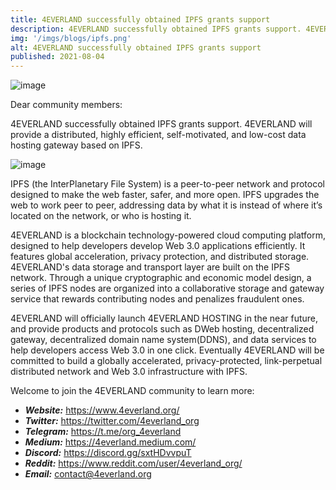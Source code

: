 ```yaml
---
title: 4EVERLAND successfully obtained IPFS grants support
description: 4EVERLAND successfully obtained IPFS grants support. 4EVERLAND will provide a distributed, highly efficient, self-motivated, and low-cost data hosting gateway based on IPFS.
img: '/imgs/blogs/ipfs.png'
alt: 4EVERLAND successfully obtained IPFS grants support
published: 2021-08-04
---
```


![image](/imgs/blogs/ipfs.png)

Dear community members:

4EVERLAND successfully obtained IPFS grants support. 4EVERLAND will provide a distributed, highly efficient, self-motivated, and low-cost data hosting gateway based on IPFS.

![image](/imgs/blogs/grants.png)

IPFS (the InterPlanetary File System) is a peer-to-peer network and protocol designed to make the web faster, safer, and more open. IPFS upgrades the web to work peer to peer, addressing data by what it is instead of where it’s located on the network, or who is hosting it.

4EVERLAND is a blockchain technology-powered cloud computing platform, designed to help developers develop Web 3.0 applications efficiently. It features global acceleration, privacy protection, and distributed storage. 4EVERLAND's data storage and transport layer are built on the IPFS network. Through a unique cryptographic and economic model design, a series of IPFS nodes are organized into a collaborative storage and gateway service that rewards contributing nodes and penalizes fraudulent ones.

4EVERLAND will officially launch 4EVERLAND HOSTING in the near future, and provide products and protocols such as DWeb hosting, decentralized gateway, decentralized domain name system(DDNS), and data services to help developers access Web 3.0 in one click. Eventually 4EVERLAND will be committed to build a globally accelerated, privacy-protected, link-perpetual distributed network and Web 3.0 infrastructure with IPFS.

Welcome to join the 4EVERLAND community to learn more:

- **_Website:_** https://www.4everland.org/
- **_Twitter:_** https://twitter.com/4everland_org
- **_Telegram:_** https://t.me/org_4everland
- **_Medium:_** https://4everland.medium.com/
- **_Discord:_** https://discord.gg/sxtHDvvpuT
- **_Reddit:_** https://www.reddit.com/user/4everland_org/
- **_Email:_** contact@4everland.org
